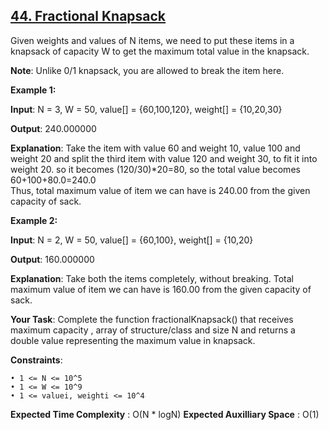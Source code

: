 <h2><a href="https://www.geeksforgeeks.org/problems/fractional-knapsack-1587115620/1">44. Fractional Knapsack</a></h2>

Given weights and values of N items, we need to put these items in a knapsack of capacity W to get the maximum total value in the knapsack.

**Note**: Unlike 0/1 knapsack, you are allowed to break the item here. 


**Example 1:**

**Input**: N = 3, W = 50, value[] = {60,100,120}, weight[] = {10,20,30}

**Output**: 240.000000

**Explanation**: Take the item with value 60 and weight 10, value 100 and weight 20 and split the third item with value 120 and weight 30, to fit it into weight 20. so it becomes (120/30)*20=80, so the total value becomes 60+100+80.0=240.0</br>
Thus, total maximum value of item we can have is 240.00 from the given capacity of sack.


**Example 2:**

**Input**: N = 2, W = 50, value[] = {60,100}, weight[] = {10,20}

**Output**: 160.000000

**Explanation**: Take both the items completely, without breaking. Total maximum value of item we can have is 160.00 from the given capacity of sack.

**Your Task**: Complete the function fractionalKnapsack() that receives maximum capacity , array of structure/class and size N and returns a double value representing the maximum value in knapsack.

**Constraints**:

    • 1 <= N <= 10^5
    • 1 <= W <= 10^9
    • 1 <= valuei, weighti <= 10^4

**Expected Time Complexity** : O(N * logN)
**Expected Auxilliary Space** : O(1)